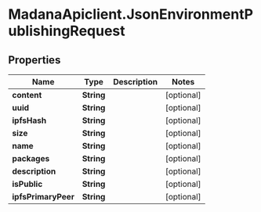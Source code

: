 # MadanaApiclient.JsonEnvironmentPublishingRequest

## Properties

Name | Type | Description | Notes
------------ | ------------- | ------------- | -------------
**content** | **String** |  | [optional] 
**uuid** | **String** |  | [optional] 
**ipfsHash** | **String** |  | [optional] 
**size** | **String** |  | [optional] 
**name** | **String** |  | [optional] 
**packages** | **String** |  | [optional] 
**description** | **String** |  | [optional] 
**isPublic** | **String** |  | [optional] 
**ipfsPrimaryPeer** | **String** |  | [optional] 


